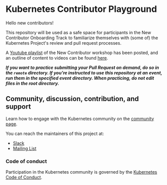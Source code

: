 
# Kubernetes Contributor Playground

Hello new contributors!

This repository will be used as a safe space for participants in the New Contributor Onboarding Track to familiarize themselves with (some of) the Kubernetes Project's review and pull request processes.

A [Youtube playlist](https://www.youtube.com/playlist?list=PL69nYSiGNLP3M5X7stuD7N4r3uP2PZQUx) of the New Contributor workshop has been posted, and an outline of content to videos can be found [here](http://git.k8s.io/community/events/2018/05-contributor-summit).

_**If you want to practice submitting your Pull Request on demand, do so in the `remote` directory. If you're instructed to use this repository at an event, run them in the specified event directory. When practicing, do not edit files in the root directory.**_

## Community, discussion, contribution, and support

Learn how to engage with the Kubernetes community on the [community page](http://kubernetes.io/community/).

You can reach the maintainers of this project at:

- [Slack](http://slack.k8s.io/)
- [Mailing List](https://groups.google.com/forum/#!forum/kubernetes-dev)

### Code of conduct

Participation in the Kubernetes community is governed by the [Kubernetes Code of Conduct](code-of-conduct.md).

[owners]: https://git.k8s.io/community/contributors/guide/owners.md
